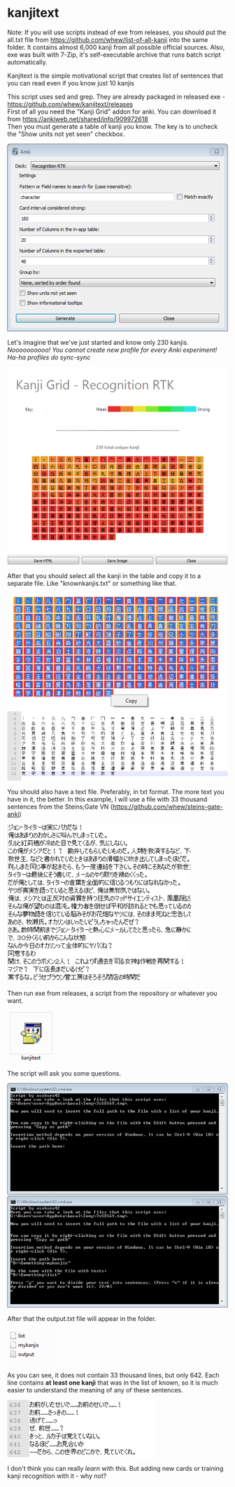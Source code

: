 # kanjitext

Note: If you will use scripts instead of exe from releases, you should put the all.txt file from https://github.com/whew/list-of-all-kanji into the same folder. It contains almost 6,000 kanji from all possible official sources. Also, exe was built with 7-Zip, it's self-executable archive that runs batch script automatically.

Kanjitext is the simple motivational script that creates list of sentences that you can read even if you know just 10 kanjis

This script uses sed and grep. They are already packaged in released exe - https://github.com/whew/kanjitext/releases  
First of all you need the "Kanji Grid" addon for anki. You can download it from https://ankiweb.net/shared/info/909972618  
Then you must generate a table of kanji you know. The key is to uncheck the "Show units not yet seen" checkbox.

![Addon](/screenshots/anki_nEJUBJ6LdV.png?raw=true "Addon")

Let's imagine that we've just started and know only 230 kanjis.  
*Noooooooooo! You cannot create new profile for every Anki experiment!*   
*Ha-ha profiles do sync-sync*

![table](/screenshots/anki_SeGrBRFBXv.png?raw=true "table generated")

After that you should select all the kanji in the table and copy it to a separate file. Like "knownkanjis.txt" or something like that.

![Copying](/screenshots/anki_l0IK3xUas8.png?raw=true "copying")  
![Insert](/screenshots/notepad%2B%2B_pR411XlbNL.png?raw=true "insert")

You should also have a text file. Preferably, in txt format. The more text you have in it, the better. In this example, I will use a file with 33 thousand sentences from the Steins;Gate VN (https://github.com/whew/steins-gate-anki)

![SG](/screenshots/notepad%2B%2B_5ejMIjsTyX.png?raw=true "SG")

Then run exe from releases, a script from the repository or whatever you want.

![icon](/screenshots/explorer_QONqreG4sE.png?raw=true "icon")

The script will ask you some questions.

![question1](/screenshots/cmd_t1hSZ62a0G.png?raw=true)
![question2](/screenshots/cmd_IOtOn8kiC8.png?raw=true)

After that the output.txt file will appear in the folder.

![output](/screenshots/explorer_qmZwOQoajo.png "output")

As you can see, it does not contain 33 thousand lines, but only 642. Each line contains **at least one kanji** that was in the list of known, so it is much easier to understand the meaning of any of these sentences.

![642](/screenshots/notepad%2B%2B_n4T8iihUj7.png?raw=true)

I don't think you can really *learn* with this. But adding new cards or training kanji recognition with it - why not?

